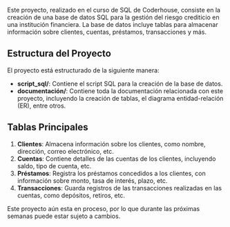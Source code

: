 Este proyecto, realizado en el curso de SQL de Coderhouse, consiste en la creación de una base de datos SQL para la gestión del riesgo crediticio en una institución financiera.
La base de datos incluye tablas para almacenar información sobre clientes, cuentas, préstamos, transacciones y más.

## Estructura del Proyecto

El proyecto está estructurado de la siguiente manera:

- **script_sql/**: Contiene el script SQL para la creación de la base de datos.
- **documentación/**: Contiene toda la documentación relacionada con este proyecto, incluyendo la creación de tablas, el diagrama entidad-relación (ER), entre otros.

## Tablas Principales

1. **Clientes**: Almacena información sobre los clientes, como nombre, dirección, correo electrónico, etc.
2. **Cuentas**: Contiene detalles de las cuentas de los clientes, incluyendo saldo, tipo de cuenta, etc.
3. **Préstamos**: Registra los préstamos concedidos a los clientes, con información sobre monto, tasa de interés, plazo, etc.
4. **Transacciones**: Guarda registros de las transacciones realizadas en las cuentas, como depósitos, retiros, etc.


Este proyecto aún esta en proceso, por lo que durante las próximas semanas puede estar sujeto a cambios.


